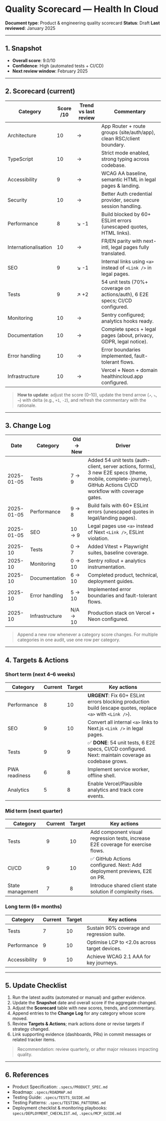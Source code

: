 # Quality Scorecard — Health In Cloud

**Document type**: Product & engineering quality scorecard
**Status**: Draft
**Last reviewed**: January 2025

---

## 1. Snapshot
- **Overall score**: 9.0/10
- **Confidence**: High (automated tests + CI/CD)
- **Next review window**: February 2025

---

## 2. Scorecard (current)
| Category | Score /10 | Trend vs last review | Commentary |
|----------|-----------|----------------------|------------|
| Architecture | 10 | → | App Router + route groups (site/auth/app), clean RSC/client boundary. |
| TypeScript | 10 | → | Strict mode enabled, strong typing across codebase. |
| Accessibility | 9 | → | WCAG AA baseline, semantic HTML in legal pages & landing. |
| Security | 10 | → | Better Auth credential provider, secure session handling. |
| Performance | 8 | ↘️ -1 | Build blocked by 60+ ESLint errors (unescaped quotes, HTML links). |
| Internationalisation | 10 | → | FR/EN parity with next-intl, legal pages fully translated. |
| SEO | 9 | ↘️ -1 | Internal links using `<a>` instead of `<Link />` in legal pages. |
| Tests | 9 | ↗️ +2 | 54 unit tests (70%+ coverage on actions/auth), 6 E2E specs; CI/CD configured. |
| Monitoring | 10 | → | Sentry configured; analytics hooks ready. |
| Documentation | 10 | → | Complete specs + legal pages (about, privacy, GDPR, legal notice). |
| Error handling | 10 | → | Error boundaries implemented, fault-tolerant flows. |
| Infrastructure | 10 | → | Vercel + Neon + domain healthincloud.app configured. |

> **How to update**: adjust the score (0–10), update the trend arrow (`↗️`, `↘️`, `→`) with delta (e.g., `+1`, `-2`), and refresh the commentary with the rationale.

---

## 3. Change Log
| Date | Category | Old → New | Driver |
|------|----------|-----------|--------|
| 2025-01-05 | Tests | 7 → 9 | Added 54 unit tests (auth-client, server actions, forms), 3 new E2E specs (theme, mobile, complete-journey), GitHub Actions CI/CD workflow with coverage gates. |
| 2025-01-05 | Performance | 9 → 8 | Build fails with 60+ ESLint errors (unescaped quotes in legal/landing pages). |
| 2025-01-05 | SEO | 10 → 9 | Legal pages use `<a>` instead of Next `<Link />`, ESLint violation. |
| 2025-10 | Tests | 0 → 7 | Added Vitest + Playwright suites, baseline coverage. |
| 2025-10 | Monitoring | 0 → 10 | Sentry rollout + analytics instrumentation. |
| 2025-10 | Documentation | 6 → 10 | Completed product, technical, deployment guides. |
| 2025-10 | Error handling | 5 → 10 | Implemented error boundaries and fault-tolerant flows. |
| 2025-10 | Infrastructure | N/A → 10 | Production stack on Vercel + Neon configured. |

> Append a new row whenever a category score changes. For multiple categories in one audit, use one row per category.

---

## 4. Targets & Actions
### Short term (next 4–6 weeks)
| Category | Current | Target | Key actions |
|----------|---------|--------|-------------|
| Performance | 8 | 10 | **URGENT**: Fix 60+ ESLint errors blocking production build (escape quotes, replace `<a>` with `<Link />`). |
| SEO | 9 | 10 | Convert all internal `<a>` links to Next.js `<Link />` in legal pages. |
| Tests | 9 | 9 | ✅ **DONE**: 54 unit tests, 6 E2E specs, CI/CD configured. Next: maintain coverage as codebase grows. |
| PWA readiness | 6 | 8 | Implement service worker, offline shell. |
| Analytics | 5 | 8 | Enable Vercel/Plausible analytics and track core events. |

### Mid term (next quarter)
| Category | Current | Target | Key actions |
|----------|---------|--------|-------------|
| Tests | 9 | 10 | Add component visual regression tests, increase E2E coverage for exercise flows. |
| CI/CD | 9 | 10 | ✅ GitHub Actions configured. Next: Add deployment previews, E2E on PR. |
| State management | 7 | 8 | Introduce shared client state solution if complexity rises. |

### Long term (6+ months)
| Category | Current | Target | Key actions |
|----------|---------|--------|-------------|
| Tests | 7 | 10 | Sustain 90% coverage and regression suite. |
| Performance | 9 | 10 | Optimise LCP to <2.0s across target devices. |
| Accessibility | 9 | 10 | Achieve WCAG 2.1 AAA for key journeys. |

---

## 5. Update Checklist
1. Run the latest audits (automated or manual) and gather evidence.
2. Update the **Snapshot** date and overall score if the aggregate changed.
3. Adjust the **Scorecard** table with new scores, trends, and commentary.
4. Append entries to the **Change Log** for any category whose score moved.
5. Review **Targets & Actions**; mark actions done or revise targets if strategy changed.
6. Link supporting evidence (dashboards, PRs) in commit messages or related tracker items.

> Recommendation: review quarterly, or after major releases impacting quality.

---

## 6. References
- Product Specification: `.specs/PRODUCT_SPEC.md`
- Roadmap: `.specs/ROADMAP.md`
- Testing Guide: `.specs/TESTS_GUIDE.md`
- Testing Patterns: `.specs/TESTING_PATTERNS.md`
- Deployment checklist & monitoring playbooks: `specs/DEPLOYMENT_CHECKLIST.md`, `.specs/MCP_GUIDE.md`
